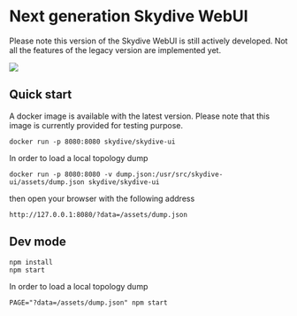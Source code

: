 # Next generation Skydive WebUI

Please note this version of the Skydive WebUI is still actively developed. 
Not all the features of the legacy version are implemented yet. 

![](https://raw.githubusercontent.com/skydive-project/skydive-ui/master/screenshot.png)

## Quick start

A docker image is available with the latest version. Please note that this image
is currently provided for testing purpose.

```
docker run -p 8080:8080 skydive/skydive-ui
```

In order to load a local topology dump

```
docker run -p 8080:8080 -v dump.json:/usr/src/skydive-ui/assets/dump.json skydive/skydive-ui
```

then open your browser with the following address

```
http://127.0.0.1:8080/?data=/assets/dump.json
```

## Dev mode

```
npm install
npm start
```

In order to load a local topology dump

```
PAGE="?data=/assets/dump.json" npm start 
```